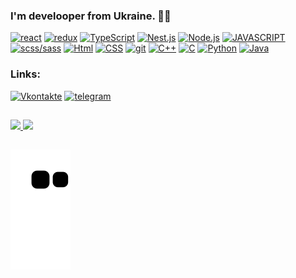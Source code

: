 ### I'm develooper from Ukraine. 👨‍💻

[![react](https://img.shields.io/badge/-react-090909?style=for-the-badge&logo=react)](https://github.com/justiceeecode)
[![redux](https://img.shields.io/badge/-redux-090909?style=for-the-badge&logo=redux)](https://github.com/justiceeecode)
[![TypeScript](https://img.shields.io/badge/-typescript-090909?style=for-the-badge&logo=typescript)](https://github.com/justiceeecode)
[![Nest.js](https://img.shields.io/badge/-Nest.js-090909?style=for-the-badge&logo=nestjs)](https://github.com/justiceeecode)
[![Node.js](https://img.shields.io/badge/-Node.js-090909?style=for-the-badge&logo=node)](https://github.com/justiceeecode)
[![JAVASCRIPT](https://img.shields.io/badge/-JavaScript-090909?style=for-the-badge&logo=javascript)](https://github.com/justiceeecode)
[![scss/sass](https://img.shields.io/badge/-scss/sass-090909?style=for-the-badge&logo=sass)](https://github.com/justiceeecode)
[![Html](https://img.shields.io/badge/-HTML-090909?style=for-the-badge&logo=html5)](https://github.com/justiceeecode)
[![CSS](https://img.shields.io/badge/-CSS-090909?style=for-the-badge&logo=css3)](https://github.com/justiceeecode)
[![git](https://img.shields.io/badge/-git-090909?style=for-the-badge&logo=git)](https://github.com/justiceeecode)
[![C++](https://img.shields.io/badge/-C++-090909?style=for-the-badge&logo=cpp)](https://github.com/justiceeecode)
[![C](https://img.shields.io/badge/-c-090909?style=for-the-badge&logo=c)](https://github.com/justiceeecode)
[![Python](https://img.shields.io/badge/-python-090909?style=for-the-badge&logo=python3)](https://github.com/justiceeecode)
[![Java](https://img.shields.io/badge/-java-090909?style=for-the-badge&logo=java)](https://github.com/justiceeecode)

### Links:

[![Vkontakte](https://img.shields.io/badge/-Vkontakte-090909?style=for-the-badge&logo=Vk&logoColor=4F7DB3)](https://vk.com/litermt9)
[![telegram](https://img.shields.io/badge/-telegram-090909?style=for-the-badge&logo=telegram)](https://t.me/justice_code)

##

 <div>
  <a href="https://github.com/justiceeecode">
  <img height="150em" src="https://github-readme-stats.vercel.app/api?username=justiceeecode&show_icons=true&theme=dracula&include_all_commits=true&count_private=true"/>
  <img height="150em" src="https://github-readme-stats.vercel.app/api/top-langs/?username=justiceeecode&layout=compact&langs_count=7&theme=dracula"/>
</div>

 ##
 
![Snake :)](https://github.com/rafaballerini/rafaballerini/blob/output/github-contribution-grid-snake.svg)
